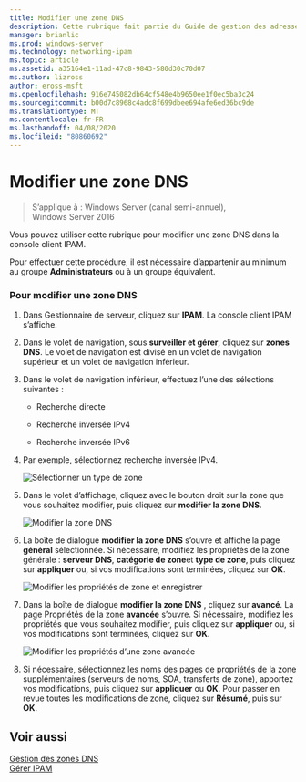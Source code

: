 ```yaml
---
title: Modifier une zone DNS
description: Cette rubrique fait partie du Guide de gestion des adresses IP (IPAM) de Windows Server 2016.
manager: brianlic
ms.prod: windows-server
ms.technology: networking-ipam
ms.topic: article
ms.assetid: a35164e1-11ad-47c8-9843-580d30c70d07
ms.author: lizross
author: eross-msft
ms.openlocfilehash: 916e745082db64cf548e4b9650ee1f0ec5ba3c24
ms.sourcegitcommit: b00d7c8968c4adc8f699dbee694afe6ed36bc9de
ms.translationtype: MT
ms.contentlocale: fr-FR
ms.lasthandoff: 04/08/2020
ms.locfileid: "80860692"
---
```

# <a name="edit-a-dns-zone"></a>Modifier une zone DNS

>S’applique à : Windows Server (canal semi-annuel), Windows Server 2016

Vous pouvez utiliser cette rubrique pour modifier une zone DNS dans la console client IPAM.  
  
Pour effectuer cette procédure, il est nécessaire d’appartenir au minimum au groupe **Administrateurs** ou à un groupe équivalent.  
  
### <a name="to-edit-a-dns-zone"></a>Pour modifier une zone DNS  
  
1.  Dans Gestionnaire de serveur, cliquez sur **IPAM**. La console client IPAM s’affiche.  
  
2.  Dans le volet de navigation, sous **surveiller et gérer**, cliquez sur **zones DNS**. Le volet de navigation est divisé en un volet de navigation supérieur et un volet de navigation inférieur.  
  
3.  Dans le volet de navigation inférieur, effectuez l’une des sélections suivantes :  
  
    -   Recherche directe  
  
    -   Recherche inversée IPv4  
  
    -   Recherche inversée IPv6  
  
4.  Par exemple, sélectionnez recherche inversée IPv4.  
  
    ![Sélectionner un type de zone](../../media/Edit-a-DNS-Zone/ipam_EditZone_01.jpg)  
  
5.  Dans le volet d’affichage, cliquez avec le bouton droit sur la zone que vous souhaitez modifier, puis cliquez sur **modifier la zone DNS**.  
  
    ![Modifier la zone DNS](../../media/Edit-a-DNS-Zone/ipam_EditZone_02.jpg)  
  
6.  La boîte de dialogue **modifier la zone DNS** s’ouvre et affiche la page **général** sélectionnée. Si nécessaire, modifiez les propriétés de la zone générale : **serveur DNS**, **catégorie de zone**et **type de zone**, puis cliquez sur **appliquer** ou, si vos modifications sont terminées, cliquez sur **OK**.  
  
    ![Modifier les propriétés de zone et enregistrer](../../media/Edit-a-DNS-Zone/ipam_EditZone_03a.jpg)  
  
7.  Dans la boîte de dialogue **modifier la zone DNS** , cliquez sur **avancé**. La page Propriétés de la zone **avancée** s’ouvre. Si nécessaire, modifiez les propriétés que vous souhaitez modifier, puis cliquez sur **appliquer** ou, si vos modifications sont terminées, cliquez sur **OK**.  
  
    ![Modifier les propriétés d’une zone avancée](../../media/Edit-a-DNS-Zone/ipam_EditZone_04a.jpg)  
  
8.  Si nécessaire, sélectionnez les noms des pages de propriétés de la zone supplémentaires (serveurs de noms, SOA, transferts de zone), apportez vos modifications, puis cliquez sur **appliquer** ou **OK**. Pour passer en revue toutes les modifications de zone, cliquez sur **Résumé**, puis sur **OK**.  
  
## <a name="see-also"></a>Voir aussi  
[Gestion des zones DNS](DNS-Zone-Management.md)  
[Gérer IPAM](Manage-IPAM.md)  
  



